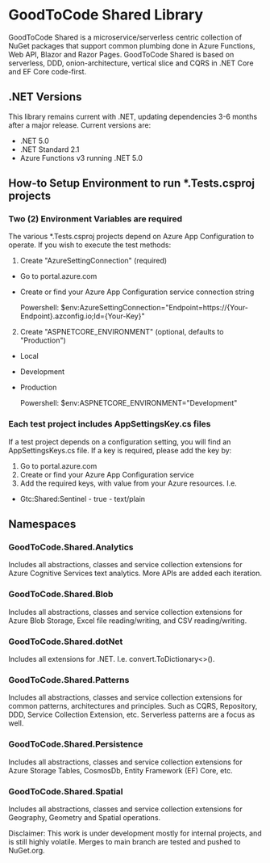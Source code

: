 # GoodToCode Shared Library

GoodToCode Shared is a microservice/serverless centric collection of NuGet packages that support common plumbing done in Azure Functions, Web API, Blazor and Razor Pages. GoodToCode Shared is based on serverless, DDD, onion-architecture, vertical slice and CQRS in .NET Core and EF Core code-first.

## .NET Versions
This library remains current with .NET, updating dependencies 3-6 months after a major release. Current versions are:
* .NET 5.0
* .NET Standard 2.1
* Azure Functions v3 running .NET 5.0

## How-to Setup Environment to run *.Tests.csproj projects
### Two (2) Environment Variables are required
The various *.Tests.csproj projects depend on Azure App Configuration to operate. If you wish to execute the test methods:
1. Create "AzureSettingConnection" (required)
* Go to portal.azure.com
* Create or find your Azure App Configuration service connection string

    Powershell: $env:AzureSettingConnection="Endpoint=https://{Your-Endpoint}.azconfig.io;Id={Your-Key}"
    
2. Create "ASPNETCORE_ENVIRONMENT" (optional, defaults to "Production")
* Local
* Development
* Production

    Powershell: $env:ASPNETCORE_ENVIRONMENT="Development"

### Each test project includes AppSettingsKey.cs files
If a test project depends on a configuration setting, you will find an AppSettingsKeys.cs file.
If a key is required, please add the key by:
1. Go to portal.azure.com
2. Create or find your Azure App Configuration service 
3. Add the required keys, with value from your Azure resources. I.e.
* Gtc:Shared:Sentinel - true - text/plain

## Namespaces
### GoodToCode.Shared.Analytics
Includes all abstractions, classes and service collection extensions for Azure Cognitive Services text analytics. More APIs are added each iteration.

### GoodToCode.Shared.Blob
Includes all abstractions, classes and service collection extensions for Azure Blob Storage, Excel file reading/writing, and CSV reading/writing.

### GoodToCode.Shared.dotNet
Includes all extensions for .NET. I.e. convert.ToDictionary<>().

### GoodToCode.Shared.Patterns
Includes all abstractions, classes and service collection extensions for common patterns, architectures and principles. Such as CQRS, Repository, DDD, Service Collection Extension, etc. Serverless patterns are a focus as well.

### GoodToCode.Shared.Persistence
Includes all abstractions, classes and service collection extensions for Azure Storage Tables, CosmosDb, Entity Framework (EF) Core, etc.

### GoodToCode.Shared.Spatial
Includes all abstractions, classes and service collection extensions for Geography, Geometry and Spatial operations.


Disclaimer: This work is under development mostly for internal projects, and is still highly volatile. Merges to main branch are tested and pushed to NuGet.org.